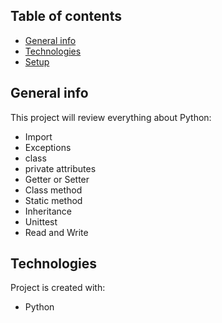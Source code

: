 ## Table of contents
* [General info](#general-info)
* [Technologies](#technologies)
* [Setup](#setup)

## General info
This project will review everything about Python:
* Import
* Exceptions
* class
* private attributes
* Getter or Setter
* Class method
* Static method
* Inheritance
* Unittest
* Read and Write

## Technologies
Project is created with:
* Python
